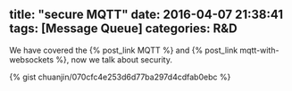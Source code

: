 title: "secure MQTT"
date: 2016-04-07 21:38:41
tags: [Message Queue]
categories: R&D
---

We have covered the {% post_link MQTT %} and {% post_link mqtt-with-websockets %}, now we talk about security.

{% gist chuanjin/070cfc4e253d6d77ba297d4cdfab0ebc %}
